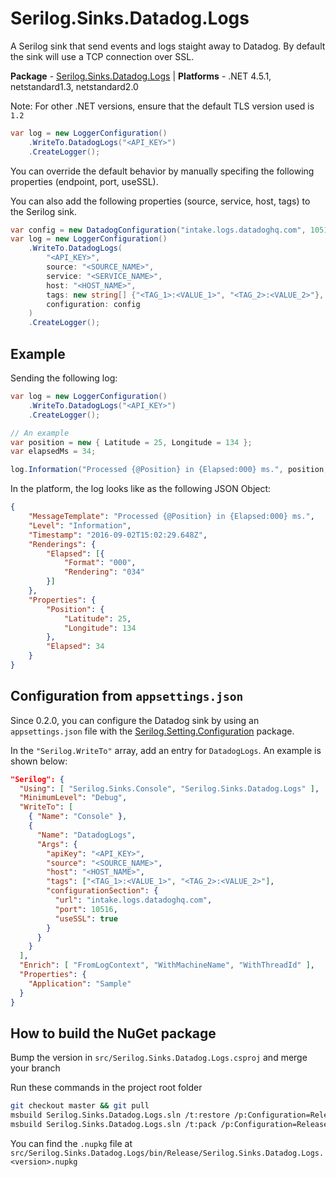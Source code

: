 # Serilog.Sinks.Datadog.Logs

A Serilog sink that send events and logs staight away to Datadog. By default the sink will use a TCP connection over SSL.

**Package** - [Serilog.Sinks.Datadog.Logs](http://nuget.org/packages/serilog.sinks.datadog.logs)
| **Platforms** - .NET 4.5.1, netstandard1.3, netstandard2.0

Note: For other .NET versions, ensure that the default TLS version used is `1.2`

```csharp
var log = new LoggerConfiguration()
    .WriteTo.DatadogLogs("<API_KEY>")
    .CreateLogger();
```

You can override the default behavior by manually specifing the following properties (endpoint, port, useSSL).

You can also add the following properties (source, service, host, tags) to the Serilog sink.

```csharp
var config = new DatadogConfiguration("intake.logs.datadoghq.com", 10516, true);
var log = new LoggerConfiguration()
    .WriteTo.DatadogLogs(
        "<API_KEY>",
        source: "<SOURCE_NAME>",
        service: "<SERVICE_NAME>",
        host: "<HOST_NAME>",
        tags: new string[] {"<TAG_1>:<VALUE_1>", "<TAG_2>:<VALUE_2>"},
        configuration: config
    )
    .CreateLogger();
```

## Example

Sending the following log:

```csharp
var log = new LoggerConfiguration()
    .WriteTo.DatadogLogs("<API_KEY>")
    .CreateLogger();

// An example
var position = new { Latitude = 25, Longitude = 134 };
var elapsedMs = 34;

log.Information("Processed {@Position} in {Elapsed:000} ms.", position, elapsedMs);
```

In the platform, the log looks like as the following JSON Object:

```json
{
    "MessageTemplate": "Processed {@Position} in {Elapsed:000} ms.",
    "Level": "Information",
    "Timestamp": "2016-09-02T15:02:29.648Z",
    "Renderings": {
        "Elapsed": [{
            "Format": "000",
            "Rendering": "034"
        }]
    },
    "Properties": {
        "Position": {
            "Latitude": 25,
            "Longitude": 134
        },
        "Elapsed": 34
    }
}
```

## Configuration from `appsettings.json`

Since 0.2.0, you can configure the Datadog sink by using an `appsettings.json` file with
the [Serilog.Setting.Configuration](https://github.com/serilog/serilog-settings-configuration) package.

In the `"Serilog.WriteTo"` array, add an entry for `DatadogLogs`. An example is shown below:

```json
"Serilog": {
  "Using": [ "Serilog.Sinks.Console", "Serilog.Sinks.Datadog.Logs" ],
  "MinimumLevel": "Debug",
  "WriteTo": [
    { "Name": "Console" },
    {
      "Name": "DatadogLogs",
      "Args": {
        "apiKey": "<API_KEY>",
        "source": "<SOURCE_NAME>",
        "host": "<HOST_NAME>",
        "tags": ["<TAG_1>:<VALUE_1>", "<TAG_2>:<VALUE_2>"],
        "configurationSection": {
          "url": "intake.logs.datadoghq.com",
          "port": 10516,
          "useSSL": true
        }
      }
    }
  ],
  "Enrich": [ "FromLogContext", "WithMachineName", "WithThreadId" ],
  "Properties": {
    "Application": "Sample"
  }
}
```

## How to build the NuGet package

Bump the version in `src/Serilog.Sinks.Datadog.Logs.csproj` and merge your branch

Run these commands in the project root folder

```bash
git checkout master && git pull
msbuild Serilog.Sinks.Datadog.Logs.sln /t:restore /p:Configuration=Release
msbuild Serilog.Sinks.Datadog.Logs.sln /t:pack /p:Configuration=Release
```

You can find the `.nupkg` file at `src/Serilog.Sinks.Datadog.Logs/bin/Release/Serilog.Sinks.Datadog.Logs.<version>.nupkg`
